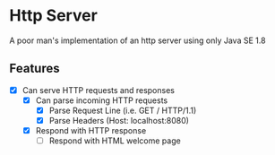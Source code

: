 # Http Server
A poor man's implementation of an http server using only Java SE 1.8

## Features
- [x] Can serve HTTP requests and responses
    - [x] Can parse incoming HTTP requests
        - [x] Parse Request Line (i.e. GET / HTTP/1.1)
        - [x] Parse Headers (Host: localhost:8080)
    - [x] Respond with HTTP response
        - [ ] Respond with HTML welcome page